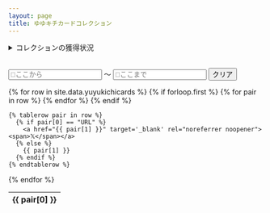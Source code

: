 ```yaml
---
layout: page
title: ゆゆキチカードコレクション
---
```


<details>
  <summary>コレクションの獲得状況</summary>
  獲得全枚数:{{ site.data.yuyukichicards | size }}
  <table class="info_table" id="info_table">
    <thead>
      <tr>
        <th>星</th>
        <th>獲得枚数</th>
        <th>カード種類数</th>
        <th>獲得割合</th>
      </tr>
    </thead>
    <tbody style="text-align: center;">
    </tbody>
  </table>
</details>

<br>

<input type="text" id="dateSince" class="dateRangeFilter" placeholder="📅ここから"> ～ <input type="text" id="dateUntil" class="dateRangeFilter" placeholder="📅ここまで">
<button id="clearDateRange">クリア</button>

<table class="cards" id="cards">
  {% for row in site.data.yuyukichicards %}
    {% if forloop.first %}
    <thead>
      <tr>
        {% for pair in row %}
          <th>{{ pair[0] }}</th>
        {% endfor %}
      </tr>
    </thead>
    {% endif %}

    {% tablerow pair in row %}
      {% if pair[0] == "URL" %}
        <a href="{{ pair[1] }}" target='_blank' rel="noreferrer noopener"><span>𝕏</span></a>
      {% else %}
        {{ pair[1] }}
      {% endif %}
    {% endtablerow %}
  {% endfor %}
</table>

<script type="text/javascript" >
  $(document).ready(function() {

    var all_cards =  {{ site.data.yuyukichicards | jsonify }};
    var all_card_dates = all_cards.map(card => new Date(card.日付));
    
    var card_info_list = calculateCards(all_cards);

    var minDate = getMinDate(all_card_dates);
    var maxDate = getMaxDate(all_card_dates);

    var info_table = $("#info_table");
    card_info_list.forEach(function(card_info, index) {
      var row = $("<tr></tr>");

      for(var key in card_info) {
        var cell = $("<td></td>").text(card_info[key]);
        row.append(cell);
      }

      info_table.append(row);
    });

    var tableOptions = {
      "info": true,
      "paging": true,
      "searching": true,
      "ordering": true,
      "order": [[ 0, "desc"], [1, "asc"]],
      "language": {
        "emptyTable": "テーブルにデータがありません",
        "info": " _TOTAL_ 件中 _START_ から _END_ まで表示",
        "infoEmpty": " 0 件中 0 から 0 まで表示",
        "infoFiltered": "（全 _MAX_ 件より抽出）",
        "infoThousands": ",",
        "lengthMenu": "_MENU_ 件表示",
        "loadingRecords": "読み込み中...",
        "processing": "処理中...",
        "search": "検索:",
        "zeroRecords": "一致するレコードがありません",
        "paginate": {
          "first": "先頭",
          "last": "最終",
          "next": "次",
          "previous": "前"
        },
        "aria": {
          "sortAscending": ": 列を昇順に並べ替えるにはアクティブにする",
          "sortDescending": ": 列を降順に並べ替えるにはアクティブにする"
        },
        "thousands": ",",
        "buttons": {
          "colvis": "項目の表示\/非表示",
          "csv": "CSVをダウンロード",
          "collection": "コレクション"
        },
        "searchBuilder": {
          "add": "条件を追加",
          "button": {
            "0": "カスタムサーチ",
            "_": "カスタムサーチ (%d)"
          },
          "clearAll": "すべての条件をクリア",
          "condition": "条件",
          "conditions": {
            "date": {
              "after": "次の日付以降",
              "before": "次の日付以前",
              "between": "次の期間に含まれる",
              "empty": "空白",
              "equals": "次の日付と等しい",
              "not": "次の日付と等しくない",
              "notBetween": "次の期間に含まれない",
              "notEmpty": "空白ではない"
            },
            "number": {
              "between": "次の値の間に含まれる",
              "empty": "空白",
              "equals": "次の値と等しい",
              "gt": "次の値よりも大きい",
              "gte": "次の値以上",
              "lt": "次の値未満",
              "lte": "次の値以下",
              "not": "次の値と等しくない",
              "notBetween": "次の値の間に含まれない",
              "notEmpty": "空白ではない"
            },
            "string": {
              "contains": "次の文字を含む",
              "empty": "空白",
              "endsWith": "次の文字で終わる",
              "equals": "次の文字と等しい",
              "not": "次の文字と等しくない",
              "notEmpty": "空白ではない",
              "startsWith": "次の文字から始まる",
              "notContains": "次の文字を含まない",
              "notStartsWith": "次の文字で始まらない",
              "notEndsWith": "次の文字で終わらない"
            }
          },
          "data": "項目",
          "title": {
            "0": "カスタムサーチ",
            "_": "カスタムサーチ (%d)"
          },
          "value": "値"
        },
        "autoFill": {
          "cancel": "キャンセル",
          "fillHorizontal": "横でセルを書き込む",
          "fillVertical": "縦でセルを書き込む"
        }
      },
    }
    $('#cards').DataTable(tableOptions);

    const datepickerBase = {
            changeYear: true
          ,changeMonth: true
          ,prevText: "前月"
          ,nextText: "次月"
          ,monthNames: [ "1月","2月","3月","4月","5月","6月"
              ,"7月","8月","9月","10月","11月","12月" ]
          ,monthNamesShort: [ "１月","２月","３月","４月","５月","６月"
              ,"７月","８月","９月","１０月","１１月","１２月" ]
          ,dayNames: [ "日曜日","月曜日","火曜日","水曜日","木曜日","金曜日","土曜日" ]
          ,dayNamesShort: [ "日曜","月曜","火曜","水曜","木曜","金曜","土曜" ]
          ,dayNamesMin: [ "日","月","火","水","木","金","土" ]
          ,weekHeader: "周"
          ,showWeek :false
          ,dateFormat: "yy/mm/dd"
          ,firstDay: 0 /* 週の開始を日曜にする */
          ,isRTL: false
          ,showMonthAfterYear: true
          ,yearSuffix: "年"
          ,showButtonPanel: true
          ,closeText : "閉じる"
          ,currentText:"今日"
          ,minDate: minDate
          ,maxDate: maxDate
          ,onSelect: function(date) {
              var since = $('#dateSince').val();
              var until = $('#dateUntil').val();
              var table = $('#cards').DataTable();

              table.search.fixed('range', function(searchStr, data, index){
                return isDateInRange(data[0], since, until);
              }).draw();
            }
    };

    $( ".dateRangeFilter" ).datepicker(datepickerBase);
  });

  function calculateCards(all_cards) {
    var card_info_list = [];
    for(var i = 0; i < 6; i++){
      var filterd_card_list = all_cards.filter(
        function(card){
          return card.星 == i + 1
        });

      var unique_card_list = Array.from(new Map(filterd_card_list.map(
          function(card){
            return [card.カード名, card]
          }
        )).values());

      card_info_list.push({
        "level": i + 1,
        "count": filterd_card_list.length,
        "unique_count": unique_card_list.length,
        "percentage": Math.round((filterd_card_list.length / all_cards.length) * 100) + "%",
      });
    }

    return card_info_list;
  }

  function isDateInRange(cardDate, since, until){
    return ((since <= cardDate && until >= cardDate) || (!since && until >= cardDate) || (since <= cardDate && !until));
  }

  function getMinDate(dates) {
    var minDate = new Date(2024,1,1);

    if (dates) {
      minDate = new Date(Math.min.apply(null, dates));
    }
    return minDate;
  }

  function getMaxDate(dates) {
    var maxDate = new Date(2024,1,1);

    if (dates) {
      maxDate = new Date(Math.max.apply(null, dates));
    }
    return maxDate;
  }

  $('#clearDateRange').on('click', function(){
    $('#dateSince').val("");
    $('#dateUntil').val("");
    var table = $('#cards').DataTable();
    table.search.fixed('range', function(searchStr, data, index){
      return true;
    }).draw();
  });
</script>

<!-- dataTables読み込み後に反映 -->
<style>
  table th {
    text-align: center !important;
  }

  table tr td.dt-type-numeric {
    text-align: center !important;
  }
</style>